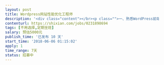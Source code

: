 ```yaml
---                
layout: post       
title: Wordpress网站性能优化工程师           
description: '<div class="content"></br><p class="">一、熟悉WordPress前端后端操作</br><br/>二、能够帮助我们企业提升WordPress网站性能包括主题和图片优化，打开速度优化，运费计算方式优化，以及手机端WordPress版面和显示界面优化等</br><br/>三、在网站前端需要添加即时沟通工具，类似阿里旺旺。</p></br><p class="">2个网站都已有域名和服务器，我们只需要优化某些功能即可。</p></br><p class="">需要时间响应相对及时的工程师。</p></br></div>'     
contenturl: https://shixian.com/jobs/0231898694      
tags: [不用选择,定期坐班]            
salary: 预估5000元          
publish_time: '已发布 10 天'         
start_time: '2018-06-06 01:15:02'           
apply: 1                   
time_range: 7天              
status: 招募中                  
---                 
```

